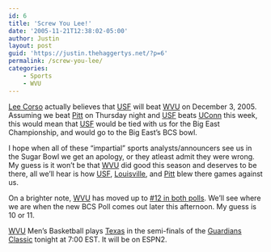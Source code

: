 ```yaml
---
id: 6
title: 'Screw You Lee!'
date: '2005-11-21T12:38:02-05:00'
author: Justin
layout: post
guid: 'https://justin.thehaggertys.net/?p=6'
permalink: /screw-you-lee/
categories:
    - Sports
    - WVU
---
```


[Lee Corso](http://bios.espn.com/talent/lee_corso) actually believes that [USF](http://gobulls.usf.edu/Sports/main.asp) will beat [WVU](http://www.msnsports.net) on December 3, 2005. Assuming we beat [Pitt](http://pittsburghpanthers.collegesports.com/) on Thursday night and [USF](http://gobulls.usf.edu/Sports/main.asp) beats [UConn](http://uconnhuskies.com/) this week, this would mean that [USF](http://gobulls.usf.edu/Sports/main.asp) would be tied with us for the Big East Championship, and would go to the Big East’s BCS bowl.

I hope when all of these “impartial” sports analysts/announcers see us in the Sugar Bowl we get an apology, or they atleast admit they were wrong. My guess is it won’t be that [WVU](http://www.msnsports.net) did good this season and deserves to be there, all we’ll hear is how [USF](http://gobulls.usf.edu/Sports/main.asp), [Louisville](http://uoflsports.collegesports.com/), and [Pitt](http://pittsburghpanthers.collegesports.com/) blew there games against us.

On a brighter note, [WVU](http://www.msnsports.net) has moved up to [\#12 in both polls](http://sports.espn.go.com/ncf/rankingsindex). We’ll see where we are when the new BCS Poll comes out later this afternoon. My guess is 10 or 11.

[WVU](http://www.msnsports.net) Men’s Basketball plays [Texas](http://www.texassports.com/) in the semi-finals of the [Guardians Classic](http://www.guardiansclassic.com/) tonight at 7:00 EST. It will be on ESPN2.